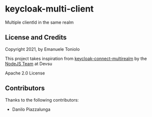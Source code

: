 # keycloak-multi-client
Multiple clientId in the same realm

## License and Credits

Copyright 2021, by Emanuele Toniolo


This project takes inspiration from [keycloak-connect-multirealm](https://www.npmjs.com/package/keycloak-connect-multirealm) by the [NodeJS Team](https://devsu.com) at Devsu

Apache 2.0 License

## Contributors
Thanks to the following contributors:
- Danilo Piazzalunga

